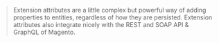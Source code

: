 > Extension attributes are a little complex but powerful way of adding properties to entities, regardless of how they are persisted. Extension attributes also integrate nicely with the REST and SOAP API & GraphQL of Magento.
